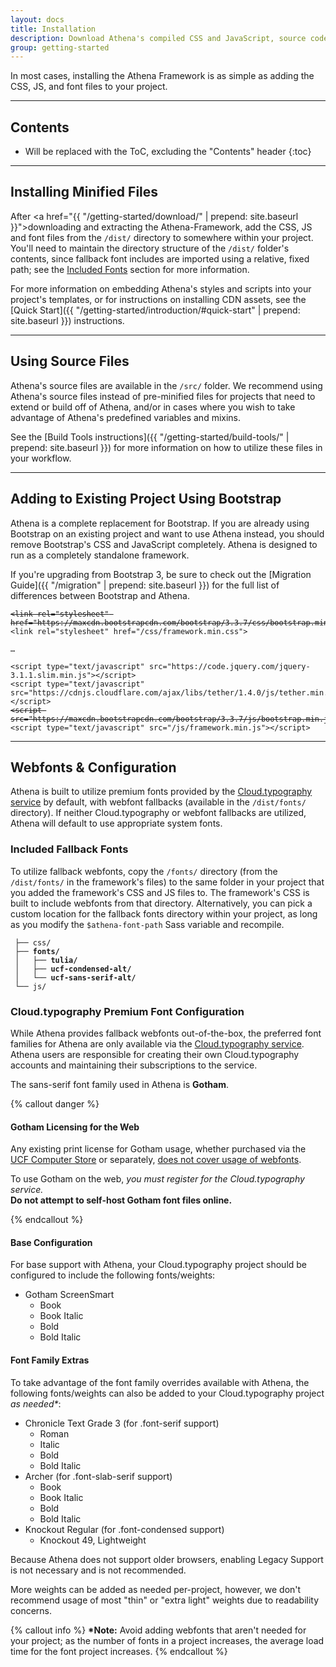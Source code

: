 ```yaml
---
layout: docs
title: Installation
description: Download Athena's compiled CSS and JavaScript, source code, or include it with your favorite package manager.
group: getting-started
---
```


In most cases, installing the Athena Framework is as simple as adding the CSS, JS, and font files to your project.

___

## Contents

* Will be replaced with the ToC, excluding the "Contents" header
{:toc}

___

## Installing Minified Files

After <a href="{{ "/getting-started/download/" | prepend: site.baseurl }}">downloading and extracting the Athena-Framework,</a> add the CSS, JS and font files from the `/dist/` directory to somewhere within your project. You'll need to maintain the directory structure of the `/dist/` folder's contents, since fallback font includes are imported using a relative, fixed path; see the [Included Fonts](#included-fonts) section for more information.

For more information on embedding Athena's styles and scripts into your project's templates, or for instructions on installing CDN assets, see the [Quick Start]({{ "/getting-started/introduction/#quick-start" | prepend: site.baseurl }}) instructions.

___

## Using Source Files

Athena's source files are available in the `/src/` folder. We recommend using Athena's source files instead of pre-minified files for projects that need to extend or build off of Athena, and/or in cases where you wish to take advantage of Athena's predefined variables and mixins.

See the [Build Tools instructions]({{ "/getting-started/build-tools/" | prepend: site.baseurl }}) for more information on how to utilize these files in your workflow.

___

## Adding to Existing Project Using Bootstrap

Athena is a complete replacement for Bootstrap. If you are already using Bootstrap on an existing project and want to use Athena instead, you should remove Bootstrap's CSS and JavaScript completely. Athena is designed to run as a completely standalone framework.

If you're upgrading from Bootstrap 3, be sure to check out the [Migration Guide]({{ "/migration" | prepend: site.baseurl }}) for the full list of differences between Bootstrap and Athena.

<pre><code><strike>&lt;link rel="stylesheet" href="https://maxcdn.bootstrapcdn.com/bootstrap/3.3.7/css/bootstrap.min.css"&gt;</strike>
<span class="highlight-code">&lt;link rel="stylesheet" href="/css/framework.min.css"&gt;</span>

&hellip;

&lt;script type="text/javascript" src="https://code.jquery.com/jquery-3.1.1.slim.min.js"&gt;&lt;/script&gt;
&lt;script type="text/javascript" src="https://cdnjs.cloudflare.com/ajax/libs/tether/1.4.0/js/tether.min.js"&gt;&lt;/script&gt;
<strike>&lt;script src="https://maxcdn.bootstrapcdn.com/bootstrap/3.3.7/js/bootstrap.min.js"&gt;</strike>
<span class="highlight-code">&lt;script type="text/javascript" src="/js/framework.min.js"&gt;&lt;/script&gt;</span>
</code></pre>

___

## Webfonts &amp; Configuration

Athena is built to utilize premium fonts provided by the <a href="http://www.typography.com/cloud/welcome/">Cloud.typography service</a> by default, with webfont fallbacks (available in the `/dist/fonts/` directory). If neither Cloud.typography or webfont fallbacks are utilized, Athena will default to use appropriate system fonts.

### Included Fallback Fonts

To utilize fallback webfonts, copy the `/fonts/` directory (from the `/dist/fonts/` in the framework's files) to the same folder in your project that you added the framework's CSS and JS files to. The framework's CSS is built to include webfonts from that directory. Alternatively, you can pick a custom location for the fallback fonts directory within your project, as long as you modify the `$athena-font-path` Sass variable and recompile.

<pre><code> ├── css/
<strong> ├── fonts/
 │   ├── tulia/
 │   ├── ucf-condensed-alt/
 │   └── ucf-sans-serif-alt/</strong>
 └── js/
</code></pre>

### Cloud.typography Premium Font Configuration

While Athena provides fallback webfonts out-of-the-box, the preferred font families for Athena are only available via the <a href="http://www.typography.com/cloud/welcome/">Cloud.typography service</a>. Athena users are responsible for creating their own Cloud.typography accounts and maintaining their subscriptions to the service.

The sans-serif font family used in Athena is **Gotham**.

{% callout danger %}
#### Gotham Licensing for the Web
<p>
    Any existing print license for Gotham usage, whether purchased via the <a href="https://cstore.ucf.edu/gotham/">UCF Computer Store</a> or separately, <a href="https://www.typography.com/faq/question.php?faqID=15" target="_blank">does not cover usage of webfonts</a>.
</p>
<p class="mb-0">
    To use Gotham on the web, <em>you must register for the Cloud.typography service.</em><br><strong>Do not attempt to self-host Gotham font files online.</strong>
</p>
{% endcallout %}

#### Base Configuration

For base support with Athena, your Cloud.typography project should be configured to include the following fonts/weights:

* Gotham ScreenSmart
  * Book
  * Book Italic
  * Bold
  * Bold Italic

#### Font Family Extras

To take advantage of the font family overrides available with Athena, the following fonts/weights can also be added to your Cloud.typography project *as needed&#42;*:

* Chronicle Text Grade 3 (for .font-serif support)
  * Roman
  * Italic
  * Bold
  * Bold Italic
* Archer (for .font-slab-serif support)
  * Book
  * Book Italic
  * Bold
  * Bold Italic
* Knockout Regular (for .font-condensed support)
  * Knockout 49, Lightweight

Because Athena does not support older browsers, enabling Legacy Support is not necessary and is not recommended.

More weights can be added as needed per-project, however, we don't recommend usage of most "thin" or "extra light" weights due to readability concerns.

{% callout info %}
<strong>*Note:</strong> Avoid adding webfonts that aren't needed for your project; as the number of fonts in a project increases, the average load time for the font project increases.
{% endcallout %}
